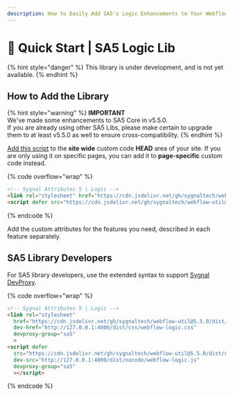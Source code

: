 ```yaml
---
description: How to Easily Add SA5's Logic Enhancements to Your Webflow Site
---
```


# 🚀 Quick Start | SA5 Logic Lib

{% hint style="danger" %}
This library is under development, and is not yet available.
{% endhint %}

## How to Add the Library  <a href="#step-1---add-the-library" id="step-1---add-the-library"></a>

{% hint style="warning" %}
**IMPORTANT** \
We've made some enhancements to SA5 Core in v5.5.0. \
If you are already using other SA5 Libs, please make certain to upgrade them to at least v5.5.0 as well to ensure cross-compatibility.&#x20;
{% endhint %}

[Add this script](../overview/how-to-add-custom-code.md) to the **site wide** custom code **HEAD** area of your site. If you are only using it on specific pages, you can add it to **page-specific** custom code instead.

{% code overflow="wrap" %}
```html
<!-- Sygnal Attributes 5 | Logic --> 
<link rel="stylesheet" href="https://cdn.jsdelivr.net/gh/sygnaltech/webflow-util@5.5.0/dist/css/webflow-logic.css"> 
<script defer src="https://cdn.jsdelivr.net/gh/sygnaltech/webflow-util@5.5.0/dist/nocode/webflow-logic.js"></script>
```
{% endcode %}

Add the custom attributes for the features you need, described in each feature separately. &#x20;

## SA5 Library Developers

For SA5 library developers, use the extended syntax to support [Sygnal DevProxy](https://engine.sygnal.com/devproxy).&#x20;

{% code overflow="wrap" %}
```html
<!-- Sygnal Attributes 5 | Logic --> 
<link rel="stylesheet" 
  href="https://cdn.jsdelivr.net/gh/sygnaltech/webflow-util@5.5.0/dist/css/webflow-logic.css"
  dev-href="http://127.0.0.1:4000/dist/css/webflow-logic.css"
  devproxy-group="sa5"
  > 
<script defer 
  src="https://cdn.jsdelivr.net/gh/sygnaltech/webflow-util@5.5.0/dist/nocode/webflow-logic.js" 
  dev-src="http://127.0.0.1:4000/dist/nocode/webflow-logic.js"
  devproxy-group="sa5"
  ></script>
```
{% endcode %}















